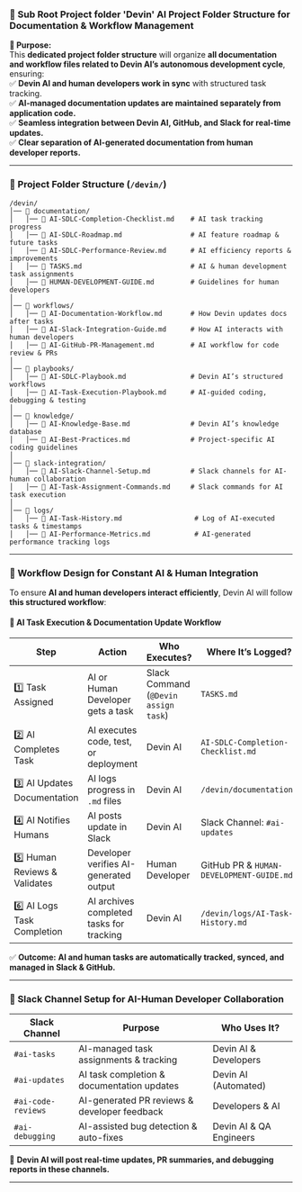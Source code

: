 ### **📌 Sub Root Project folder 'Devin' AI Project Folder Structure for Documentation & Workflow Management**  

**📌 Purpose:**  
This **dedicated project folder structure** will organize **all documentation and workflow files related to Devin AI’s autonomous development cycle**, ensuring:  
✅ **Devin AI and human developers work in sync** with structured task tracking.  
✅ **AI-managed documentation updates are maintained separately from application code.**  
✅ **Seamless integration between Devin AI, GitHub, and Slack for real-time updates.**  
✅ **Clear separation of AI-generated documentation from human developer reports.**  

---

### **📁 Project Folder Structure (`/devin/`)**
```plaintext
/devin/  
│── 📂 documentation/  
│   │── 📜 AI-SDLC-Completion-Checklist.md    # AI task tracking progress  
│   │── 📜 AI-SDLC-Roadmap.md                 # AI feature roadmap & future tasks  
│   │── 📜 AI-SDLC-Performance-Review.md      # AI efficiency reports & improvements  
│   │── 📜 TASKS.md                           # AI & human development task assignments  
│   │── 📜 HUMAN-DEVELOPMENT-GUIDE.md         # Guidelines for human developers  
│  
│── 📂 workflows/  
│   │── 📜 AI-Documentation-Workflow.md       # How Devin updates docs after tasks  
│   │── 📜 AI-Slack-Integration-Guide.md      # How AI interacts with human developers  
│   │── 📜 AI-GitHub-PR-Management.md         # AI workflow for code review & PRs  
│  
│── 📂 playbooks/  
│   │── 📜 AI-SDLC-Playbook.md                # Devin AI’s structured workflows  
│   │── 📜 AI-Task-Execution-Playbook.md      # AI-guided coding, debugging & testing  
│  
│── 📂 knowledge/  
│   │── 📜 AI-Knowledge-Base.md               # Devin AI’s knowledge database  
│   │── 📜 AI-Best-Practices.md               # Project-specific AI coding guidelines  
│  
│── 📂 slack-integration/  
│   │── 📜 AI-Slack-Channel-Setup.md          # Slack channels for AI-human collaboration  
│   │── 📜 AI-Task-Assignment-Commands.md     # Slack commands for AI task execution  
│  
│── 📂 logs/  
│   │── 📜 AI-Task-History.md                  # Log of AI-executed tasks & timestamps  
│   │── 📜 AI-Performance-Metrics.md           # AI-generated performance tracking logs  
```

---

### **📌 Workflow Design for Constant AI & Human Integration**  
To ensure **AI and human developers interact efficiently**, Devin AI will follow **this structured workflow**:

#### **🚀 AI Task Execution & Documentation Update Workflow**  
| **Step** | **Action** | **Who Executes?** | **Where It’s Logged?** |
|---------|-----------|----------------|----------------|
| 1️⃣ Task Assigned | AI or Human Developer gets a task | Slack Command (`@Devin assign task`) | `TASKS.md` |
| 2️⃣ AI Completes Task | AI executes code, test, or deployment | Devin AI | `AI-SDLC-Completion-Checklist.md` |
| 3️⃣ AI Updates Documentation | AI logs progress in `.md` files | Devin AI | `/devin/documentation/` |
| 4️⃣ AI Notifies Humans | AI posts update in Slack | Devin AI | Slack Channel: `#ai-updates` |
| 5️⃣ Human Reviews & Validates | Developer verifies AI-generated output | Human Developer | GitHub PR & `HUMAN-DEVELOPMENT-GUIDE.md` |
| 6️⃣ AI Logs Task Completion | AI archives completed tasks for tracking | Devin AI | `/devin/logs/AI-Task-History.md` |

✅ **Outcome:** **AI and human tasks are automatically tracked, synced, and managed in Slack & GitHub.**  

---

### **📌 Slack Channel Setup for AI-Human Developer Collaboration**
| **Slack Channel** | **Purpose** | **Who Uses It?** |
|------------------|------------|----------------|
| `#ai-tasks` | AI-managed task assignments & tracking | Devin AI & Developers |
| `#ai-updates` | AI task completion & documentation updates | Devin AI (Automated) |
| `#ai-code-reviews` | AI-generated PR reviews & developer feedback | Developers & AI |
| `#ai-debugging` | AI-assisted bug detection & auto-fixes | Devin AI & QA Engineers |

🚀 **Devin AI will post real-time updates, PR summaries, and debugging reports in these channels.**  

---